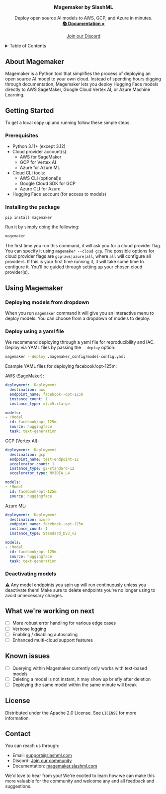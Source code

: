 <a name="readme-top"></a>

<br />
<div align="center">
  <h3 align="center">Magemaker by SlashML</h3>

  <p align="center">
    Deploy open source AI models to AWS, GCP, and Azure in minutes.
    <br />
    <a href="https://magemaker.slashml.com"><strong>📚 Documentation »</strong></a>
    <br />
    <br />
    <a href="https://discord.gg/SBQsD63d">Join our Discord</a>
  </p>
</div>

<details>
  <summary>Table of Contents</summary>
  <ol>
    <li>
      <a href="#about-model-manager">About Magemaker</a>
    </li>
    <li>
      <a href="#getting-started">Getting Started</a>
      <ul>
        <li><a href="#prerequisites">Prerequisites</a></li>
        <li><a href="#installation">Installation</a></li>
      </ul>
    </li>
    <li><a href="#using-model-manager">Using Magemaker</a></li>
    <li><a href="#what-were-working-on-next">What we're working on next</a></li>
    <li><a href="#known-issues">Known issues</a></li>
    <li><a href="#contributing">Contributing</a></li>
    <li><a href="#license">License</a></li>
    <li><a href="#contact">Contact</a></li>
  </ol>
</details>

## About Magemaker
Magemaker is a Python tool that simplifies the process of deploying an open source AI model to your own cloud. Instead of spending hours digging through documentation, Magemaker lets you deploy Hugging Face models directly to AWS SageMaker, Google Cloud Vertex AI, or Azure Machine Learning.

## Getting Started

To get a local copy up and running follow these simple steps.

### Prerequisites

* Python 3.11+ (except 3.12)
* Cloud provider account(s):
  * AWS for SageMaker
  * GCP for Vertex AI
  * Azure for Azure ML
* Cloud CLI tools:
  * AWS CLI (optional)s
  * Google Cloud SDK for GCP
  * Azure CLI for Azure
* Hugging Face account (for access to models)

### Installing the package

```sh
pip install magemaker
```

Run it by simply doing the following:

```sh
magemaker
```

The first time you run this command, it will ask you for a cloud provider flag. You can specify it using `magemaker --cloud gcp`. The possible options for cloud provider flags are `gcp|aws|azure|all`, where `all` will configure all providers. If this is your first time running it, it will take some time to configure it. You'll be guided through setting up your chosen cloud provider(s).

## Using Magemaker

### Deploying models from dropdown

When you run `magemaker` command it will give you an interactive menu to deploy models. You can choose from a dropdown of models to deploy.

### Deploy using a yaml file

We recommend deploying through a yaml file for reproducibility and IAC. Deploy via YAML files by passing the `--deploy` option:

```sh
magemaker --deploy .magemaker_config/model-config.yaml
```

Example YAML files for deploying facebook/opt-125m:

AWS (SageMaker):
```yaml
deployment: !Deployment
  destination: aws
  endpoint_name: facebook--opt-125m
  instance_count: 1
  instance_type: ml.m5.xlarge

models:
- !Model
  id: facebook/opt-125m
  source: huggingface
  task: text-generation
```

GCP (Vertex AI):
```yaml
deployment: !Deployment
  destination: gcp
  endpoint_name: test-endpoint-12
  accelerator_count: 1
  instance_type: g2-standard-12
  accelerator_type: NVIDIA_L4

models:
- !Model
  id: facebook/opt-125m
  source: huggingface
```

Azure ML:
```yaml
deployment: !Deployment
  destination: azure
  endpoint_name: facebook--opt-125m
  instance_count: 1
  instance_type: Standard_DS3_v2

models:
- !Model
  id: facebook/opt-125m
  source: huggingface
  task: text-generation
```

### Deactivating models

⚠️ Any model endpoints you spin up will run continuously unless you deactivate them! Make sure to delete endpoints you're no longer using to avoid unnecessary charges.

## What we're working on next
- [ ] More robust error handling for various edge cases
- [ ] Verbose logging
- [ ] Enabling / disabling autoscaling
- [ ] Enhanced multi-cloud support features

## Known issues
- [ ] Querying within Magemaker currently only works with text-based models
- [ ] Deleting a model is not instant, it may show up briefly after deletion
- [ ] Deploying the same model within the same minute will break

## License

Distributed under the Apache 2.0 License. See `LICENSE` for more information.

## Contact

You can reach us through:
- Email: [support@slashml.com](mailto:support@slashml.com)
- Discord: [Join our community](https://discord.gg/SBQsD63d)
- Documentation: [magemaker.slashml.com](https://magemaker.slashml.com)

We'd love to hear from you! We're excited to learn how we can make this more valuable for the community and welcome any and all feedback and suggestions.